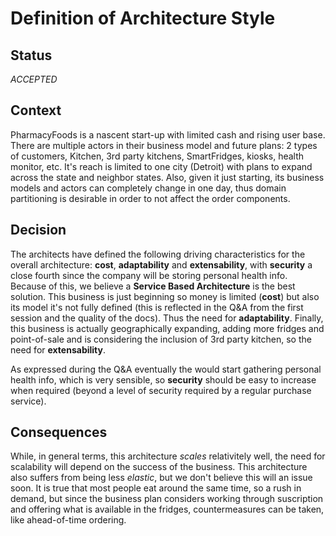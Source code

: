 # Definition of Architecture Style

## Status
*ACCEPTED*

## Context
PharmacyFoods is a nascent start-up with limited cash and rising user base. There are multiple actors in their business model and future plans: 2 types of customers, Kitchen, 3rd party kitchens, SmartFridges, kiosks, health monitor, etc. It's reach is limited to one city (Detroit) with plans to expand across the state and neighbor states. Also, given it just starting, its business models and actors can completely change in one day, thus domain partitioning is desirable in order to not affect the order components.

## Decision
The architects have defined the following driving characteristics for the overall architecture: **cost**, **adaptability** and **extensability**, with **security** a close fourth since the company will be storing personal health info. Because of this, we believe a **Service Based Architecture** is the best solution. 
This business is just beginning so money is limited (**cost**) but also its model it's not fully defined (this is reflected in the Q&A from the first session and the quality of the docs). Thus the need for **adaptability**. Finally, this business is actually geographically expanding, adding more fridges and point-of-sale and is considering the inclusion of 3rd party kitchen, so the need for **extensability**.

As expressed during the Q&A eventually the would start gathering personal health info, which is very sensible, so **security** should be easy to increase when required (beyond a level of security required by a regular purchase service).

## Consequences
While, in general terms, this architecture *scales* relativitely well, the need for scalability will depend on the success of the business. This architecture also suffers from being less *elastic*, but we don't believe this will an issue soon. It is true that most people eat around the same time, so a rush in demand, but since the business plan considers working through suscription and offering what is available in the fridges, countermeasures can be taken, like ahead-of-time ordering.
